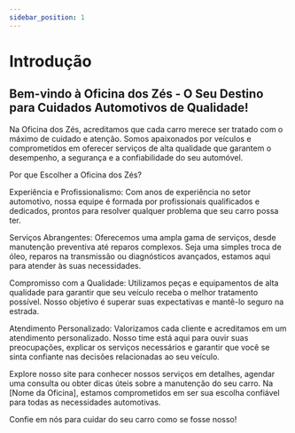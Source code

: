 ```yaml
---
sidebar_position: 1
---
```


# Introdução
## Bem-vindo à Oficina dos Zés - O Seu Destino para Cuidados Automotivos de Qualidade!
Na Oficina dos Zés, acreditamos que cada carro merece ser tratado com o máximo de cuidado e atenção. Somos apaixonados por veículos e comprometidos em oferecer serviços de alta qualidade que garantem o desempenho, a segurança e a confiabilidade do seu automóvel.

Por que Escolher a Oficina dos Zés?

Experiência e Profissionalismo: Com anos de experiência no setor automotivo, nossa equipe é formada por profissionais qualificados e dedicados, prontos para resolver qualquer problema que seu carro possa ter.

Serviços Abrangentes: Oferecemos uma ampla gama de serviços, desde manutenção preventiva até reparos complexos. Seja uma simples troca de óleo, reparos na transmissão ou diagnósticos avançados, estamos aqui para atender às suas necessidades.

Compromisso com a Qualidade: Utilizamos peças e equipamentos de alta qualidade para garantir que seu veículo receba o melhor tratamento possível. Nosso objetivo é superar suas expectativas e mantê-lo seguro na estrada.

Atendimento Personalizado: Valorizamos cada cliente e acreditamos em um atendimento personalizado. Nosso time está aqui para ouvir suas preocupações, explicar os serviços necessários e garantir que você se sinta confiante nas decisões relacionadas ao seu veículo.

Explore nosso site para conhecer nossos serviços em detalhes, agendar uma consulta ou obter dicas úteis sobre a manutenção do seu carro. Na [Nome da Oficina], estamos comprometidos em ser sua escolha confiável para todas as necessidades automotivas.

Confie em nós para cuidar do seu carro como se fosse nosso!